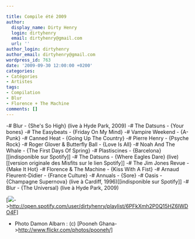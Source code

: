 ```yaml
---

title: Compile été 2009
author:
  display_name: Dirty Henry
  login: dirtyhenry
  email: dirtyhenry@gmail.com
  url: ''
author_login: dirtyhenry
author_email: dirtyhenry@gmail.com
wordpress_id: 763
date: '2009-09-30 12:00:00 +0200'
categories:
- Catégories
- Artistes
tags:
- Compilation
- Blur
- Florence + The Machine
comments: []
---
```

-# Blur - {She's So High} (live à Hyde Park, 2009)
-# The Datsuns - {Your bones}
-# The Easybeats - {Friday On My Mind}
-# Vampire Weekend - {A-Punk}
-# Canned Heat - {Going Up The Country}
-# Pierre Henry - {Psyche Rock}
-# Roger Glover & Butterfly Ball - {Love Is All}
-# Noah And The Whale - {The First Days Of Spring}
-# Plastiscines - {Barcelona}[[indisponible sur Spotify]]
-# The Datsuns - {Where Eagles Dare} (live) [[version originale des Misfits sur le lien Spotify]]
-# The Jim Jones Revue - {Make It Hot}
-# Florence & The Machine - {Kiss With A Fist}
-# Arnaud Fleurent-Didier - {France Culture}
-# Annuals - {Sore}
-# Oasis - {Champagne Supernova} (live à Cardiff, 1996)[[indisponible sur Spotify]]
-# Blur - {The Universal} (live à Hyde Park, 2009)

[<img src="/squelettes/images/spotify-button.png" />->http://open.spotify.com/user/dirtyhenry/playlist/6PFkXmh2P0Q15HZ6IWDO4F]

- Photo Damon Albarn : (c) [Pooneh Ghana->http://www.flickr.com/photos/pooneh/]

